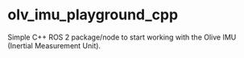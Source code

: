 # olv_imu_playground_cpp
Simple C++ ROS 2 package/node to start working with the Olive IMU (Inertial Measurement Unit).
